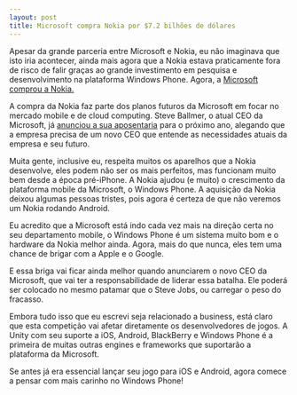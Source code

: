 ```yaml
---
layout: post
title: Microsoft compra Nokia por $7.2 bilhões de dólares
---
```


Apesar da grande parceria entre Microsoft e Nokia, eu não imaginava que isto iria acontecer, ainda mais agora que a Nokia estava praticamente fora de risco de falir graças ao grande investimento em pesquisa e desenvolvimento na plataforma Windows Phone. Agora, a [Microsoft comprou a Nokia.](http://mashable.com/2013/09/03/microsoft-nokia-acquisition/ "Microsoft compra Nokia")

A compra da Nokia faz parte dos planos futuros da Microsoft em focar no mercado mobile e de cloud computing. Steve Ballmer, o atual CEO da Microsoft, já [anunciou a sua aposentaria](http://mashable.com/2013/08/23/steve-ballmer-to-retire/ "Ballmer") para o próximo ano, alegando que a empresa precisa de um novo CEO que entende as necessidades atuais da empresa e seu futuro.

Muita gente, inclusive eu, respeita muitos os aparelhos que a Nokia desenvolve, eles podem não ser os mais perfeitos, mas funcionam muito bem desde a época pré-iPhone. A Nokia ajudou (e muito) o crescimento da plataforma mobile da Microsoft, o Windows Phone. A aquisição da Nokia deixou algumas pessoas tristes, pois agora é certeza de que não veremos um Nokia rodando Android.

Eu acredito que a Microsoft está indo cada vez mais na direção certa no seu departamento mobile, o Windows Phone é um sistema muito bom e o hardware da Nokia melhor ainda. Agora, mais do que nunca, eles tem uma chance de brigar com a Apple e o Google.

E essa briga vai ficar ainda melhor quando anunciarem o novo CEO da Microsoft, que vai ter a responsabilidade de liderar essa batalha. Ele poderá ser colocado no mesmo patamar que o Steve Jobs, ou carregar o peso do fracasso.

Embora tudo isso que eu escrevi seja relacionado a business, está claro que esta competição vai afetar diretamente os desenvolvedores de jogos. A Unity com seu suporte a iOS, Android, BlackBerry e Windows Phone é a primeira de muitas outras engines e frameworks que suportarão a plataforma da Microsoft.

Se antes já era essencial lançar seu jogo para iOS e Android, agora comece a pensar com mais carinho no Windows Phone!
